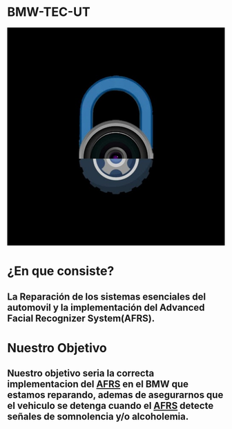 # BMW-TEC-UT

![](./Logo.bmp)

# ¿En que consiste?
   ## La Reparación de los sistemas esenciales del automovil y la implementación del Advanced Facial Recognizer System(AFRS).


# Nuestro Objetivo


## Nuestro objetivo seria la correcta implementacion del [AFRS](https://github.com/impatrq/my_check_life/blob/main/README.md) en el BMW que estamos reparando, ademas de asegurarnos que el vehiculo se detenga cuando el [AFRS](https://github.com/impatrq/my_check_life/blob/main/README.md) detecte señales de somnolencia y/o alcoholemia.